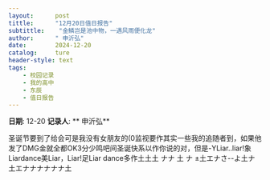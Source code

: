 ```yaml
---
layout:      post
tittle:      "12月20日值日报告"
subtittle:    "金鳞岂是池中物，一遇风雨便化龙"
author:      " 申沂弘"
date:        2024-12-20
catalog:     ture
header-style: text
tags: 
    - 校园记录
    - 我的高中
    - 东辰
    - 值日报告
---
```


**日期**: 12-20
**记录人**: ** 申沂弘**

圣诞节要到了给会可是我没有女朋友的(0监视要作其实一些我的追随者到，如果他发了DMG金就全都OK3分少鸣吧间圣诞快系以作你说的对，但是-YLiar..liar!象 Liardance美Liar，Liar!足Liar dance多作土土土 ナナ 土 ナ ±土エナさ--よ土ナ土エナナナナナナ土
